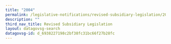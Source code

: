 ```yaml
---
title: "2004"
permalink: /legislative-notifications/revised-subsidiary-legislation/2004/
description: ""
third_nav_title: Revised Subsidiary Legislation
layout: datagovsg-search
datagovsg-id: d_6938227198c2bf38fc31bc66f27b28fc
---
```

